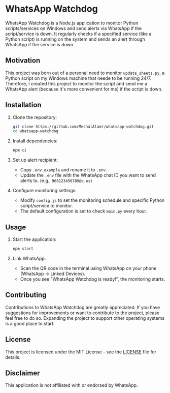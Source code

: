 # WhatsApp Watchdog

WhatsApp Watchdog is a Node.js application to monitor Python scripts/services on Windows and send alerts via WhatsApp if the script/service is down. It regularly checks if a specified service (like a Python script) is running on the system and sends an alert through WhatsApp if the service is down. 


## Motivation
This project was born out of a personal need to monitor `update_sheets.py`, a Python script on my Windows machine that neede to be running 24/7. Therefore, I created this project to monitor the script and send me a WhatsApp alert (because it's more convenient for me) if the script is down. 

## Installation

1. Clone the repository:
   ```bash
   git clone https://github.com/MeshalAlamr/whatsapp-watchdog.git
   cd whatsapp-watchdog
   ```
   
2. Install dependencies:
   ```bash
   npm ci
   ```

3. Set up alert recipient:
    - Copy `.env.example` and rename it to `.env`.
    - Update the `.env` file with the WhatsApp chat ID you want to send alerts to. (e.g.,  `966123456789@c.us`)

4. Configure monitoring settings:
    - Modify `config.js` to set the monitoring schedule and specific Python script/service to monitor. 
    - The default configuration is set to check `main.py` every hour.

## Usage
1. Start the application:
    ```bash
    npm start
    ```

2. Link WhatsApp:
    - Scan the QR code in the terminal using WhatsApp on your phone (WhatsApp -> Linked Devices).
    - Once you see "WhatsApp Watchdog is ready!", the monitoring starts.

## Contributing
Contributions to WhatsApp Watchdog are greatly appreciated. If you have suggestions for improvements or want to contribute to the project, please feel free to do so. Expanding the project to support other operating systems is a good place to start.

## License
This project is licensed under the MIT License - see the [LICENSE](LICENSE) file for details.

## Disclaimer
This application is not affiliated with or endorsed by WhatsApp. 